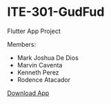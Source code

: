 # ITE-301-GudFud
Flutter App Project

Members:<br>
<ul>
  <li>Mark Joshua De Dios</li>
  <li>Marvin Caventa</li>
  <li>Kenneth Perez</li>
  <li>Rodence Atacador</li>
</ul>

<a href="https://drive.google.com/file/d/15kF1P_rcEcI6tnGUyhvp57mBz646oNYC/view?usp=share_link">Download App</a>
